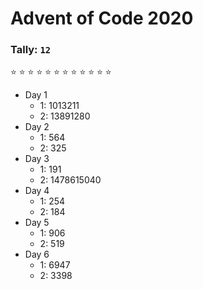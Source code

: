 # Advent of Code 2020

### Tally: ```12```
:star: :star: :star: :star: :star: :star: :star: :star: :star: :star: :star: :star:

- Day 1
    - 1: 1013211
    - 2: 13891280
- Day 2
    - 1: 564
    - 2: 325
- Day 3
    - 1: 191
    - 2: 1478615040
- Day 4
    - 1: 254
    - 2: 184
- Day 5
    - 1: 906
    - 2: 519
- Day 6
    - 1: 6947
    - 2: 3398